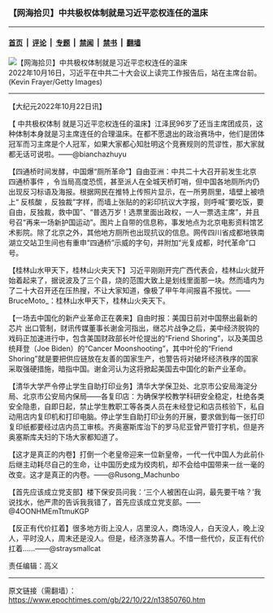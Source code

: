 ### 【网海拾贝】中共极权体制就是习近平恋权连任的温床

---

#### [首页](../../../..?n13850760) &nbsp;|&nbsp; [评论](../../../../../epoch-comment?n13850760) &nbsp;|&nbsp; [专题](../../../../../epoch-special?n13850760) &nbsp;|&nbsp; [禁闻](../../../../../epoch-news?n13850760) &nbsp;|&nbsp; [禁书](../../../../../books?n13850760) &nbsp;|&nbsp; [翻墙](https://github.com/gfw-breaker/nogfw/blob/master/README.md?n13850760)


<div><img alt="【网海拾贝】中共极权体制就是习近平恋权连任的温床" class="attachment-djy_600_400 size-djy_600_400 wp-post-image" src="https://i.epochtimes.com/assets/uploads/2022/10/id13850765-GettyImages-1433765701--600x400.jpeg"/>
<div class="caption">
 2022年10月16日，习近平在中共二十大会议上读完工作报告后，站在主席台前。(Kevin Frayer/Getty Images)
</div></div><hr/><div class="post_content" id="artbody" itemprop="articleBody">
 <!-- article content begin -->
 <p>
  【大纪元2022年10月22日讯】
 </p>
 <p>
  【
  <ok href="https://www.epochtimes.com/gb/tag/%E4%B8%AD%E5%85%B1%E6%9E%81%E6%9D%83%E4%BD%93%E5%88%B6.html">
   中共极权体制
  </ok>
  就是习近平恋权连任的温床】江泽民96岁了还当主席团成员，这种体制本身就是习主席连任的合理温床。在都不愿退出的政治赛场中，他们是团体冠军而习主席是个人冠军，如果大家都心知肚明这个竞赛规则的荒谬性，那大家就都无话可说啦。——@bianchazhuyu
 </p>
 <p>
  【四通桥时间发酵，中国爆“厕所革命”】自由亚洲：中共二十大召开前发生北京
  <ok href="https://www.epochtimes.com/gb/tag/%E5%9B%9B%E9%80%9A%E6%A1%A5%E4%BA%8B%E4%BB%B6.html">
   四通桥事件
  </ok>
  ，令当局高度恐慌，甚至派人在全城天桥盯哨，但中国各地厕所内仍出现反习标语及海报。根据网民在推特上传照片显示，在一所男厕里，墙壁上被喷上“
  <ok href="https://www.epochtimes.com/gb/tag/%E5%8F%8D%E6%A0%B8%E9%85%B8.html">
   反核酸
  </ok>
  ，反独裁”字样，而墙上张贴的的彩印抗议大字报，则呼喊“要吃饭，要自由，反独裁，救中国”、“普选万岁！选票里面出政权，一人一票选主席”，并且号召“再来一场新护国运动”。图片上自带的信息称，事发地点为北京电影资料馆艺术影院。除了北京之外，其他地方厕所也出现抗议的信息。网传四川省成都地铁南湖立交站卫生间也有重申“四通桥”示威的字句，并附加“光复成都，时代革命”口号。
 </p>
 <p>
  【桂林山水甲天下，桂林山火夹天下】习近平刚刚开完广西代表会，桂林山火就开始着起来了，据说波及了三个县，烧的范围大致上是划线里面那一块。然而墙内为了二十大召开还在压热搜，不让大家知道，像极了甲午年间报喜不报忧。——BruceMoto_：桂林山水甲天下，桂林山火夹天下。
 </p>
 <p>
  【一场去中国化的新产业革命正在袭来】自由时报：美国日前对中国祭出最新的
  <ok href="https://www.epochtimes.com/gb/tag/%E8%8A%AF%E7%89%87.html">
   芯片
  </ok>
  出口管制，财讯传媒董事长谢金河指出，继芯片战争之后，美中经济脱钩的戏码正加速进行中，包含美国财政部长叶伦提出的“Friend Shoring”，以及美国总统拜登（Joe Biden）的“Cancer Moonshooting”，其中叶伦的“Friend Shoring”就是要把供应链放在友善的国家生产，也警告将对破坏经济秩序的国家采取强硬措施，暗指中国。谢金河认为这将掀起美国去中国化的新产业革命。
 </p>
 <p>
  【清华大学严令停止学生自助打印业务】清华大学保卫处、北京市公安局海淀分局、北京市公安局内保局——各复印店：为确保学校教学科研安全稳定，杜绝各类安全隐患，自即日起，禁止学生教职工等各类人员在未经登记和店员核验下，私自动用店内复印机和打印电脑。停止学生自助打印业务的开展，要求做到每一张打印复印纸都要经过店内员工审核。齐奥塞斯库治下的罗马尼亚曾严管打字机，但是齐奥塞斯库夫妇的下场大家都知道了。
 </p>
 <p>
  【这才是真正的内卷】打倒一个老皇帝迎来一位新皇帝，一代一代中国人为此前仆后继主动耗尽自己的生命，让中国历史成为绞肉机，却不会给中国带来一丝一毫的改变。这才是真正的内卷。——@Rusong_Machunbo
 </p>
 <p>
  【首先应该成立党支部】楼下保安员问我：‘三个人被困在山洞，最先要干啥？’我说找水，他严肃的告诉我我错了，首先应该成立党支部。——@4OONHMEmTtmuKGP
 </p>
 <p>
  【反正有代价扛着】很多地方街上没人，店里没人，商场没人，白天没人，晚上没人，平时没人，周末还是没人。但是，经济涨势喜人。不惜一些代价，反正有代价扛着……——@straysmallcat
 </p>
 <p>
  责任编辑：高义
 </p>
 <!-- article content end -->
 <div id="below_article_ad">
 </div>
</div>


---

原文链接（需翻墙）：https://www.epochtimes.com/gb/22/10/22/n13850760.htm